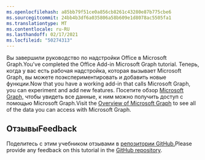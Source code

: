 ```yaml
---
ms.openlocfilehash: a85bb79f51ce0a856cb8261c43280e87b775cbe6
ms.sourcegitcommit: 24bb4b3df6a035806a58b609e1d8078ac5505fa1
ms.translationtype: MT
ms.contentlocale: ru-RU
ms.lasthandoff: 02/17/2021
ms.locfileid: "50274313"
---
```

<!-- markdownlint-disable MD002 MD041 -->

<span data-ttu-id="ac80e-101">Вы завершили руководство по надстройки Office в Microsoft Graph.</span><span class="sxs-lookup"><span data-stu-id="ac80e-101">You've completed the Office Add-in Microsoft Graph tutorial.</span></span> <span data-ttu-id="ac80e-102">Теперь, когда у вас есть рабочая надстройка, которая вызывает Microsoft Graph, вы можете поэкспериментировать и добавить новые функции.</span><span class="sxs-lookup"><span data-stu-id="ac80e-102">Now that you have a working add-in that calls Microsoft Graph, you can experiment and add new features.</span></span> <span data-ttu-id="ac80e-103">Посетите обзор [Microsoft Graph,](/graph/overview) чтобы увидеть все данные, к ним можно получить доступ с помощью Microsoft Graph.</span><span class="sxs-lookup"><span data-stu-id="ac80e-103">Visit the [Overview of Microsoft Graph](/graph/overview) to see all of the data you can access with Microsoft Graph.</span></span>

## <a name="feedback"></a><span data-ttu-id="ac80e-104">Отзывы</span><span class="sxs-lookup"><span data-stu-id="ac80e-104">Feedback</span></span>

<span data-ttu-id="ac80e-105">Поделитесь с этим учебником отзывами в [репозитории GitHub.](https://github.com/microsoftgraph/msgraph-training-office-addin)</span><span class="sxs-lookup"><span data-stu-id="ac80e-105">Please provide any feedback on this tutorial in the [GitHub repository](https://github.com/microsoftgraph/msgraph-training-office-addin).</span></span>
